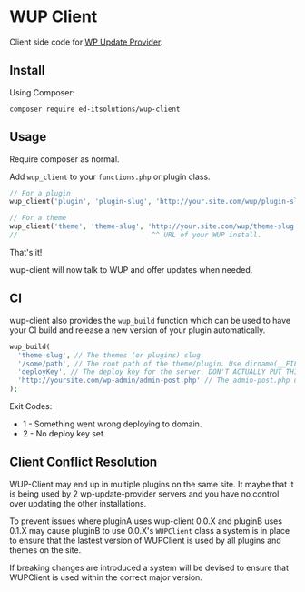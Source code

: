 # WUP Client

Client side code for [WP Update Provider](https://github.com/Ed-ITSolutions/wp-update-provider).

## Install

Using Composer:

```
composer require ed-itsolutions/wup-client
```

## Usage

Require composer as normal.

Add `wup_client` to your `functions.php` or plugin class.

```php
// For a plugin
wup_client('plugin', 'plugin-slug', 'http://your.site.com/wup/plugin-slug');

// For a theme
wup_client('theme', 'theme-slug', 'http://your.site.com/wup/theme-slug');
//                                 ^^ URL of your WUP install.
```

That's it!

wup-client will now talk to WUP and offer updates when needed.

## CI

wup-client also provides the `wup_build` function which can be used to have your CI build and release a new version of your plugin automatically.

```php
wup_build(
  'theme-slug', // The themes (or plugins) slug.
  '/some/path', // The root path of the theme/plugin. Use dirname(__FILE__) to make this generic.
  'deployKey', // The deploy key for the server. DON'T ACTUALLY PUT THIS IN VCS. ProTip. getenv('WUP_DEPLOY_KEY')
  'http://yoursite.com/wp-admin/admin-post.php' // The admin-post.php url for your site.
);
```

Exit Codes:

 - 1 - Something went wrong deploying to domain.
 - 2 - No deploy key set.

 ## Client Conflict Resolution

 WUP-Client may end up in multiple plugins on the same site. It maybe that it is being used by 2 wp-update-provider servers and you have no control over updating the other installations.

 To prevent issues where pluginA uses wup-client 0.0.X and pluginB uses 0.1.X may cause pluginB to use 0.0.X's `WUPClient` class a system is in place to ensure that the lastest version of WUPClient is used by all plugins and themes on the site.

 If breaking changes are introduced a system will be devised to ensure that WUPClient is used within the correct major version.